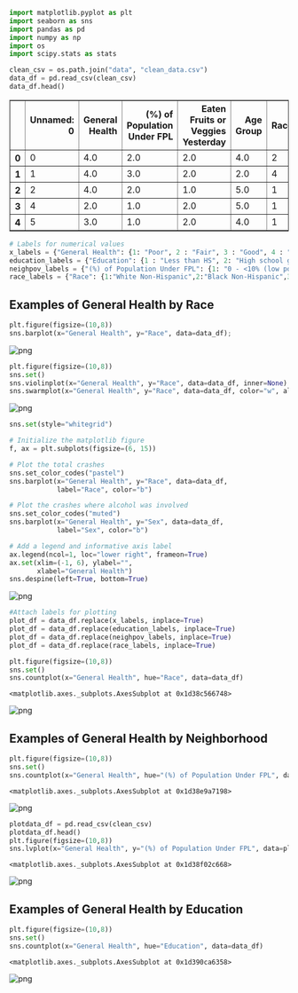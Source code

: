 

```python
import matplotlib.pyplot as plt
import seaborn as sns
import pandas as pd
import numpy as np
import os
import scipy.stats as stats
```


```python
clean_csv = os.path.join("data", "clean_data.csv")
data_df = pd.read_csv(clean_csv)
data_df.head()
```




<div>
<style scoped>
    .dataframe tbody tr th:only-of-type {
        vertical-align: middle;
    }

    .dataframe tbody tr th {
        vertical-align: top;
    }

    .dataframe thead th {
        text-align: right;
    }
</style>
<table border="1" class="dataframe">
  <thead>
    <tr style="text-align: right;">
      <th></th>
      <th>Unnamed: 0</th>
      <th>General Health</th>
      <th>(%) of Population Under FPL</th>
      <th>Eaten Fruits or Veggies Yesterday</th>
      <th>Age Group</th>
      <th>Race</th>
      <th>Education</th>
      <th>Insured</th>
      <th>Exercise</th>
      <th>Sex</th>
    </tr>
  </thead>
  <tbody>
    <tr>
      <th>0</th>
      <td>0</td>
      <td>4.0</td>
      <td>2.0</td>
      <td>2.0</td>
      <td>4.0</td>
      <td>2</td>
      <td>3.0</td>
      <td>1.0</td>
      <td>1.0</td>
      <td>0</td>
    </tr>
    <tr>
      <th>1</th>
      <td>1</td>
      <td>4.0</td>
      <td>3.0</td>
      <td>2.0</td>
      <td>2.0</td>
      <td>4</td>
      <td>2.0</td>
      <td>1.0</td>
      <td>1.0</td>
      <td>0</td>
    </tr>
    <tr>
      <th>2</th>
      <td>2</td>
      <td>4.0</td>
      <td>2.0</td>
      <td>1.0</td>
      <td>5.0</td>
      <td>1</td>
      <td>4.0</td>
      <td>1.0</td>
      <td>1.0</td>
      <td>1</td>
    </tr>
    <tr>
      <th>3</th>
      <td>4</td>
      <td>2.0</td>
      <td>1.0</td>
      <td>2.0</td>
      <td>5.0</td>
      <td>1</td>
      <td>2.0</td>
      <td>1.0</td>
      <td>1.0</td>
      <td>0</td>
    </tr>
    <tr>
      <th>4</th>
      <td>5</td>
      <td>3.0</td>
      <td>1.0</td>
      <td>2.0</td>
      <td>4.0</td>
      <td>1</td>
      <td>4.0</td>
      <td>1.0</td>
      <td>1.0</td>
      <td>0</td>
    </tr>
  </tbody>
</table>
</div>




```python
# Labels for numerical values
x_labels = {"General Health": {1: "Poor", 2 : "Fair", 3 : "Good", 4 : "Very Good", 5 : "Excellent"}}
education_labels = {"Education": {1 : "Less than HS", 2: "High school grad", 3: "Some College", 4: "College garduate", 5: "Don't know", 6: "Refused"}}
neighpov_labels = {"(%) of Population Under FPL": {1: "0 - <10% (low pov)", 2: "10 - <20%", 3: "20 - 30%", 4: "30 - <100% (very hi)"}}
race_labels = {"Race": {1:"White Non-Hispanic",2:"Black Non-Hispanic",3:"Hispanic",4:"Asian/PI Non-Hispanic",5:"Other Non-Hispanic"}}
```

## Examples of General Health by Race


```python
plt.figure(figsize=(10,8))
sns.barplot(x="General Health", y="Race", data=data_df);
```


![png](output_4_0.png)



```python
plt.figure(figsize=(10,8))
sns.set()
sns.violinplot(x="General Health", y="Race", data=data_df, inner=None)
sns.swarmplot(x="General Health", y="Race", data=data_df, color="w", alpha=.5);
```


![png](output_5_0.png)



```python
sns.set(style="whitegrid")

# Initialize the matplotlib figure
f, ax = plt.subplots(figsize=(6, 15))

# Plot the total crashes
sns.set_color_codes("pastel")
sns.barplot(x="General Health", y="Race", data=data_df,
            label="Race", color="b")

# Plot the crashes where alcohol was involved
sns.set_color_codes("muted")
sns.barplot(x="General Health", y="Sex", data=data_df,
            label="Sex", color="b")

# Add a legend and informative axis label
ax.legend(ncol=1, loc="lower right", frameon=True)
ax.set(xlim=(-1, 6), ylabel="",
       xlabel="General Health")
sns.despine(left=True, bottom=True)
```


![png](output_6_0.png)



```python
#Attach labels for plotting
plot_df = data_df.replace(x_labels, inplace=True)
plot_df = data_df.replace(education_labels, inplace=True)
plot_df = data_df.replace(neighpov_labels, inplace=True)
plot_df = data_df.replace(race_labels, inplace=True)
```


```python
plt.figure(figsize=(10,8))
sns.set()
sns.countplot(x="General Health", hue="Race", data=data_df)
```




    <matplotlib.axes._subplots.AxesSubplot at 0x1d38c566748>




![png](output_8_1.png)


## Examples of General Health by Neighborhood


```python
plt.figure(figsize=(10,8))
sns.set()
sns.countplot(x="General Health", hue="(%) of Population Under FPL", data=data_df)
```




    <matplotlib.axes._subplots.AxesSubplot at 0x1d38e9a7198>




![png](output_10_1.png)



```python
plotdata_df = pd.read_csv(clean_csv)
plotdata_df.head()
plt.figure(figsize=(10,8))
sns.lvplot(x="General Health", y="(%) of Population Under FPL", data=plotdata_df)
```




    <matplotlib.axes._subplots.AxesSubplot at 0x1d38f02c668>




![png](output_11_1.png)


## Examples of General Health by Education


```python
plt.figure(figsize=(10,8))
sns.set()
sns.countplot(x="General Health", hue="Education", data=data_df)
```




    <matplotlib.axes._subplots.AxesSubplot at 0x1d390ca6358>




![png](output_13_1.png)

